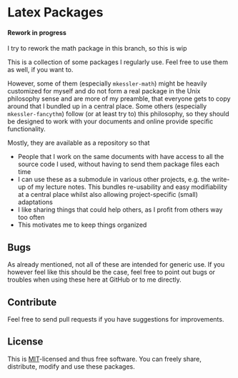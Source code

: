# Latex Packages

#### Rework in progress

I try to rework the math package in this branch, so this is wip


This is a collection of some packages I regularly use. Feel free to use them as well, if you want to.

However, some of them (especially `mkessler-math`) might be heavily customized for myself and do not form a real package in the Unix philosophy sense and are more of my preamble, that everyone gets to copy around that I bundled up in a central place. Some others (especially `mkessler-fancythm`) follow (or at least try to) this philosophy, so they should be designed to work with your documents and online provide specific functionality.

Mostly, they are available as a repository so that
- People that I work on the same documents with have access to all the source code I used, without having to send them package files each time
- I can use these as a submodule in various other projects, e.g. the write-up of my lecture notes. This bundles re-usability and easy modifiability at a central place whilst also allowing project-specific (small) adaptations
- I like sharing things that could help others, as I profit from others way too often
- This motivates me to keep things organized

## Bugs
As already mentioned, not all of these are intended for generic use. If you however feel like this should be the case, feel free to point out bugs or troubles when using these here at GitHub or to me directly.

## Contribute
Feel free to send pull requests if you have suggestions for improvements.

## License
This is [MIT](https://mit-license.org/)-licensed and thus free software. You can freely share, distribute, modify and use these packages.
